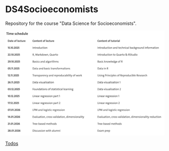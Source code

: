 # DS4Socioeconomists
Repository for the course "Data Science for Socioeconomists".

![grafik](./images/timetable_ws2526.png)

[Todos](./todos.md)


